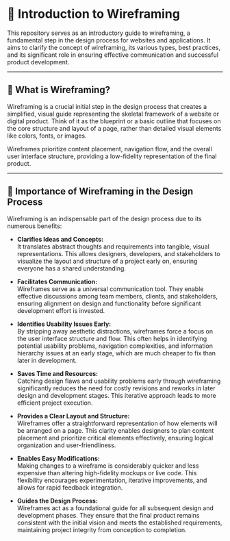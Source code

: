 # 🧩 Introduction to Wireframing

This repository serves as an introductory guide to wireframing, a fundamental step in the design process for websites and applications. It aims to clarify the concept of wireframing, its various types, best practices, and its significant role in ensuring effective communication and successful product development.

---

## 📌 What is Wireframing?

Wireframing is a crucial initial step in the design process that creates a simplified, visual guide representing the skeletal framework of a website or digital product. Think of it as the blueprint or a basic outline that focuses on the core structure and layout of a page, rather than detailed visual elements like colors, fonts, or images.

Wireframes prioritize content placement, navigation flow, and the overall user interface structure, providing a low-fidelity representation of the final product.

---

## 🚀 Importance of Wireframing in the Design Process

Wireframing is an indispensable part of the design process due to its numerous benefits:

- **Clarifies Ideas and Concepts:**  
  It translates abstract thoughts and requirements into tangible, visual representations. This allows designers, developers, and stakeholders to visualize the layout and structure of a project early on, ensuring everyone has a shared understanding.

- **Facilitates Communication:**  
  Wireframes serve as a universal communication tool. They enable effective discussions among team members, clients, and stakeholders, ensuring alignment on design and functionality before significant development effort is invested.

- **Identifies Usability Issues Early:**  
  By stripping away aesthetic distractions, wireframes force a focus on the user interface structure and flow. This often helps in identifying potential usability problems, navigation complexities, and information hierarchy issues at an early stage, which are much cheaper to fix than later in development.

- **Saves Time and Resources:**  
  Catching design flaws and usability problems early through wireframing significantly reduces the need for costly revisions and reworks in later design and development stages. This iterative approach leads to more efficient project execution.

- **Provides a Clear Layout and Structure:**  
  Wireframes offer a straightforward representation of how elements will be arranged on a page. This clarity enables designers to plan content placement and prioritize critical elements effectively, ensuring logical organization and user-friendliness.

- **Enables Easy Modifications:**  
  Making changes to a wireframe is considerably quicker and less expensive than altering high-fidelity mockups or live code. This flexibility encourages experimentation, iterative improvements, and allows for rapid feedback integration.

- **Guides the Design Process:**  
  Wireframes act as a foundational guide for all subsequent design and development phases. They ensure that the final product remains consistent with the initial vision and meets the established requirements, maintaining project integrity from conception to completion.
